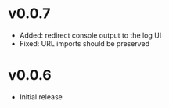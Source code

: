 # v0.0.7

- Added: redirect console output to the log UI
- Fixed: URL imports should be preserved

# v0.0.6

- Initial release
